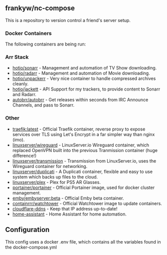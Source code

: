 
## frankyw/nc-compose

This is a repository to version control a friend's server setup.

### Docker Containers

The following containers are being run:  

### Arr Stack

* [hotio/sonarr](https://hotio.dev/containers/sonarr/) - Management and automation of TV Show downloading.
* [hotio/radarr](https://hotio.dev/containers/radarr/) - Management and automation of Movie downloading.
* [hotio/unpackerr](https://hotio.dev/containers/unpackerr/) - Very nice container to handle compressed archives cleanly.
* [hotio/jackett](https://hotio.dev/containers/jackett/) - API Support for my trackers, to provide content to Sonarr and Radarr.
* [autobrr/autobrr](https://autobrr.com/installation/docker) - Get releases within seconds from IRC Announce Channels, and pass to Sonarr.

### Other

* [traefik:latest](https://hub.docker.com/_/traefik) - Official Traefik container, reverse proxy to expose services over TLS using Let's Encrypt in a far simpler way than nginx (imo). 
* [linuxserver/wireguard](https://hub.docker.com/r/linuxserver/wireguard) - LinuxServer.io Wireguard container, which replaced OpenVPN built into the previous Tranmission container (huge difference!)
* [linuxserver/transmission](https://hub.docker.com/r/linuxserver/transmission/) - Transmission from LinuxServer.io, uses the Wireguard container for networking.
* [linuxserver/duplicati](https://hub.docker.com/r/linuxserver/duplicati) - A Duplicati container, flexible and easy to use system which backs up files to the cloud.
* [linuxserver/plex](https://docs.linuxserver.io/images/docker-plex) - Plex for PS5 AR Glasses.
* [portainer/portainer](https://hub.docker.com/r/portainer/portainer) - Official Portainer image, used for docker cluster management.
* [emby/embyserver:beta](https://hub.docker.com/r/emby/embyserver) - Official Emby beta container.
* [containrrr/watchtower](https://hub.docker.com/r/containrrr/watchtower) - Official Watchtower image to update containers.
* [cloudflare-ddns](https://hub.docker.com/r/joshuaavalon/cloudflare-ddns) - Keep that IP address up-to-date!
* [home-assistant](https://www.home-assistant.io/installation/alternative#docker-compose) - Home Assistant for home automation.

## Configuration

This config uses a docker .env file, which contains all the variables found in the docker-compose.yml